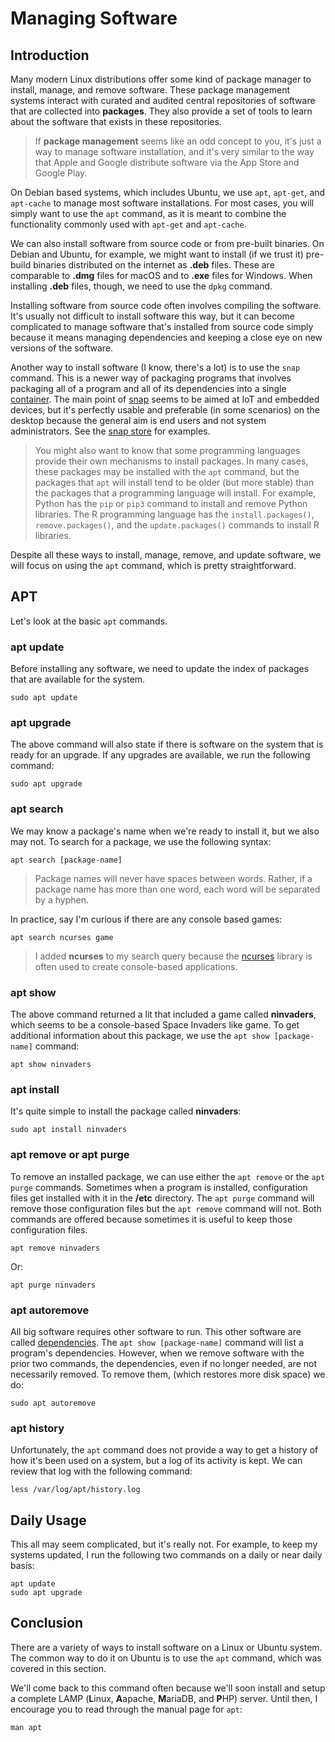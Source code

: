 # Managing Software

## Introduction

Many modern Linux distributions offer some kind of
package manager to
install, manage, and remove software.
These package management systems interact with
curated and audited central repositories of software
that are collected into **packages**.
They also provide a set of tools to learn about 
the software that exists in these repositories.

> If **package management** seems like an odd concept to you,
> it's just a way to manage software installation, and
> it's very similar to the way that Apple and Google
> distribute software via the App Store and Google Play.

On Debian based systems,
which includes Ubuntu,
we use ``apt``, ``apt-get``, and ``apt-cache``
to manage most software installations.
For most cases,
you will simply want to use the ``apt`` command,
as it is meant to combine the functionality commonly
used with ``apt-get`` and ``apt-cache``.

We can also install software from source code or
from pre-built binaries.
On Debian and Ubuntu, for example,
we might want to install
(if we trust it)
pre-build binaries distributed on the
internet as **.deb** files.
These are comparable to **.dmg** files for macOS
and to **.exe** files for Windows.
When installing **.deb** files, though,
we need to use the ``dpkg`` command.

Installing software from source code often
involves compiling the software.
It's usually not difficult to install software
this way, but it can become complicated to manage
software that's installed from source code
simply because it means managing dependencies
and keeping a close eye on new versions
of the software.

Another way to install software
(I know, there's a lot)
is to use the ``snap`` command.
This is a newer way of packaging programs
that involves packaging all of a program
and all of its dependencies
into a single [container][container].
The main point of [snap][snap] seems to be aimed
at IoT and embedded devices, but
it's perfectly usable and preferable
(in some scenarios)
on the desktop because the general
aim is end users and not system administrators.
See the [snap store][snapStore] for examples.

> You might also want to know that some programming
> languages provide their own mechanisms to install
> packages.
> In many cases, these packages may be installed
> with the ``apt`` command, but
> the packages that ``apt`` will install tend to
> be older (but more stable)
> than the packages that a programming language will install.
> For example, Python has the ``pip`` or ``pip3``
> command to install and remove Python libraries.
> The R programming language has the
> ``install.packages()``, ``remove.packages()``, and the
> ``update.packages()`` commands to install R libraries.

Despite all these ways to install, manage, remove, and
update software,
we will focus on using the ``apt`` command, which
is pretty straightforward.

## APT

Let's look at the basic ``apt`` commands.

### apt update

Before installing any software,
we need to update the index of packages that are available
for the system.

```
sudo apt update
```

### apt upgrade

The above command will also state if there is software
on the system that is ready for an upgrade.
If any upgrades are available,
we run the following command:

```
sudo apt upgrade
```

### apt search

We may know a package's name when we're ready to install it, but
we also may not.
To search for a package,
we use the following syntax:

```
apt search [package-name]
```

> Package names will never have spaces between words.
> Rather, if a package name has more than one word,
> each word will be separated by a hyphen.

In practice, say I'm curious if there
are any console based games:

```
apt search ncurses game
```

> I added **ncurses** to my search query because
> the [ncurses][ncurses] library is often used to create console-based
> applications.

### apt show

The above command returned a lit that included
a game called **ninvaders**, which
seems to be a console-based Space Invaders like game.
To get additional information about this package,
we use the ``apt show [package-name]`` command:

```
apt show ninvaders
```

### apt install

It's quite simple to install the package called **ninvaders**:

```
sudo apt install ninvaders
```

### apt remove or apt purge

To remove an installed package,
we can use either the ``apt remove`` or
the ``apt purge`` commands.
Sometimes when a program is installed,
configuration files get installed with it
in the **/etc** directory.
The ``apt purge`` command will remove
those configuration files but the 
``apt remove`` command will not.
Both commands are offered because sometimes
it is useful to keep those configuration files.

```
apt remove ninvaders
```

Or:

```
apt purge ninvaders
```

### apt autoremove

All big software requires other software to run.
This other software are called [dependencies][dependencies].
The ``apt show [package-name]`` command
will list a program's dependencies.
However, when we remove software with the prior
two commands, the dependencies,
even if no longer needed,
are not necessarily removed.
To remove them,
(which restores more disk space)
we do:

```
sudo apt autoremove
```

### apt history

Unfortunately, the ``apt`` command does
not provide a way to get a history of how
it's been used on a system, but
a log of its activity is kept.
We can review that log with the following command:

```
less /var/log/apt/history.log
```

## Daily Usage

This all may seem complicated, but
it's really not.
For example, to keep my systems updated,
I run the following two commands on a daily
or near daily basis:

```
apt update
sudo apt upgrade
```

## Conclusion

There are a variety of ways to install
software on a Linux or Ubuntu system.
The common way to do it on Ubuntu is to
use the ``apt`` command, which
was covered in this section.

We'll come back to this command often because
we'll soon install and setup a complete LAMP 
(**L**inux, **A**apache, **M**ariaDB, and **P**HP) server.
Until then, I encourage you to read through the
manual page for ``apt``:

```
man apt
```

[snap]:https://ubuntu.com/core/services/guide/snaps-intro
[snapStore]:https://snapcraft.io/
[container]:https://www.ibm.com/cloud/learn/containers
[ncurses]:https://en.wikipedia.org/wiki/Ncurses
[dependencies]:https://queue.acm.org/detail.cfm?id=3344149
